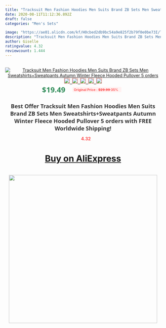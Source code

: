 ```yaml
---
title: "Tracksuit Men Fashion Hoodies Men Suits Brand ZB Sets Men Sweatshirts+Sweatpants Autumn Winter Fleece Hooded Pullover 5 orders"
date: 2020-08-11T11:12:36.892Z
draft: false
categories: "Men's Sets"

image: "https://ae01.alicdn.com/kf/H0cbed2db9bc54a9e825f2b79f0e0be73I/Tracksuit-Men-Fashion-Hoodies-Men-Suits-Brand-ZB-Sets-Men-Sweatshirts-Sweatpants-Autumn-Winter-Fleece-Hooded.jpg"
description: "Tracksuit Men Fashion Hoodies Men Suits Brand ZB Sets Men Sweatshirts+Sweatpants Autumn Winter Fleece Hooded Pullover 5 orders"
author: Giselle
ratingvalue: 4.32
reviewcount: 1.444
---
```

<br>
<div style="text-align: center;">
<a href="https://s.click.aliexpress.com/e/_AKV4WD" target="_blank" rel="nofollow noopener noreferrer"><img alt="Tracksuit Men Fashion Hoodies Men Suits Brand ZB Sets Men Sweatshirts+Sweatpants Autumn Winter Fleece Hooded Pullover 5 orders" class="magnifier-image" src="https://ae01.alicdn.com/kf/H0cbed2db9bc54a9e825f2b79f0e0be73I/Tracksuit-Men-Fashion-Hoodies-Men-Suits-Brand-ZB-Sets-Men-Sweatshirts-Sweatpants-Autumn-Winter-Fleece-Hooded.jpg_640x640.jpg">
<br>
<img style="border:1px solid salmon" src="https://ae01.alicdn.com/kf/H0cbed2db9bc54a9e825f2b79f0e0be73I/Tracksuit-Men-Fashion-Hoodies-Men-Suits-Brand-ZB-Sets-Men-Sweatshirts-Sweatpants-Autumn-Winter-Fleece-Hooded.jpg_120x120.jpg">&nbsp;&nbsp;<img style="border:1px solid salmon" src="https://ae01.alicdn.com/kf/H362b994d23784468bbe39afad5e60d08q/Tracksuit-Men-Fashion-Hoodies-Men-Suits-Brand-ZB-Sets-Men-Sweatshirts-Sweatpants-Autumn-Winter-Fleece-Hooded.jpg_120x120.jpg">&nbsp;&nbsp;<img style="border:1px solid salmon" src="https://ae01.alicdn.com/kf/Hbe6509dd876e4258939876449723b4fcC/Tracksuit-Men-Fashion-Hoodies-Men-Suits-Brand-ZB-Sets-Men-Sweatshirts-Sweatpants-Autumn-Winter-Fleece-Hooded.jpg_120x120.jpg">&nbsp;&nbsp;<img style="border:1px solid salmon" src="https://ae01.alicdn.com/kf/Hb696a7c858934ec180546577fd071fb5k/Tracksuit-Men-Fashion-Hoodies-Men-Suits-Brand-ZB-Sets-Men-Sweatshirts-Sweatpants-Autumn-Winter-Fleece-Hooded.jpg_120x120.jpg">&nbsp;&nbsp;<img style="border:1px solid salmon" src="https://ae01.alicdn.com/kf/H1298e6aeef894b2d93b5964784678722C/Tracksuit-Men-Fashion-Hoodies-Men-Suits-Brand-ZB-Sets-Men-Sweatshirts-Sweatpants-Autumn-Winter-Fleece-Hooded.jpg_120x120.jpg"></a></div><br0>
<div style="text-align: center;"><span style="background-color: white; border: 0px; box-sizing: border-box; color: seagreen; display: inline-block; font-family: &quot;open sans&quot; , &quot;arial&quot; , &quot;helvetica&quot; , sans-serif , &quot;heiti&quot;; font-size: 24px; font-stretch: inherit; font-weight: 700; line-height: inherit; margin: 0px 10px 0px 0px; padding: 0px; vertical-align: middle;">$19.49 </span>
<span style="background: rgb(255 , 241 , 241); border-radius: 3px; border: 0px; box-sizing: border-box; color: #ff4747; display: inline-block; font-family: inherit; font-size: 12px; font-stretch: inherit; font-style: inherit; font-variant: inherit; font-weight: 600; line-height: inherit; margin: 0px; padding: 2px 5px; transform: scale(0.9); vertical-align: middle;">Original Price : <b style="text-decoration: line-through;">$29.99 </b> 35%&nbsp;&nbsp;</span></div>
<h1 style="color: #333333; display: inline-block; font-family: &quot;open sans&quot; , &quot;arial&quot; , &quot;helvetica&quot; , sans-serif , &quot;heiti&quot;; font-size: 18px; font-stretch: inherit; font-weight: 700; text-align: center;">Best Offer Tracksuit Men Fashion Hoodies Men Suits Brand ZB Sets Men Sweatshirts+Sweatpants Autumn Winter Fleece Hooded Pullover 5 orders with FREE Worldwide Shipping!</h1>
<div style="color: #ff4747; text-align: center;">
<img src="https://4.bp.blogspot.com/-M0ZcTcb-5uY/XleCXlxnR4I/AAAAAAAAAEc/OrjgMkXV1oMQFaCRZj5HQwOCBcu3w1FegCPcBGAYYCw/s1600/star.png" style="height: 15px;">&nbsp;<b>4.32</b></div>
<div class="button_cont" align="center"><a class="buynow_a" href="https://s.click.aliexpress.com/e/_AKV4WD" target="_blank" rel="nofollow noopener noreferrer"><H1>Buy on AliExpress</H1></a></div><br>
<div class="separator" style="clear: both; text-align: center;">
<img src="https://lh3.googleusercontent.com/-pTy5HemUv9M/XlePHvY0dAI/AAAAAAAAAE4/0nX5iRUoIWY8eMW9Dpxeirr157OZliDIgCLcBGAsYHQ/s1600/badge.gif" width="480">
</div>

